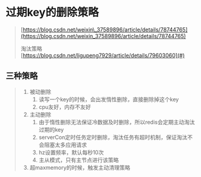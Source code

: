 # 过期key的删除策略

> [https://blog.csdn.net/weixin\_37589896/article/details/78744765](https://blog.csdn.net/weixin_37589896/article/details/78744765)
>
> 淘汰策略 [https://blog.csdn.net/ligupeng7929/article/details/79603060](#)

## 三种策略

> 1. 被动删除
>    1. 读写一个key的时候，会出发惰性删除，直接删除掉这个key
>    2. cpu友好，内存不友好
> 2. 主动删除
>    1. 由于惰性删除无法保证冷数据及时删除，所以redis会定期主动淘汰过期的key
>    2. serverCon定时任务定时删除，淘汰任务有超时机制，保证淘汰不会阻塞太多应用请求
>    3. hz设置频率，默认每秒10次
>    4. 主从模式，只有主节点进行该策略
> 3. 超maxmemory的时候，触发主动清理策略



